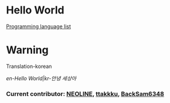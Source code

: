 **Hello World**
==========
[Programming language list](https://ko.wikipedia.org/wiki/%ED%94%84%EB%A1%9C%EA%B7%B8%EB%9E%98%EB%B0%8D_%EC%96%B8%EC%96%B4_%EB%AA%A9%EB%A1%9D)

Warning
======
Translation-korean

*en-Hello World|kr-안녕 세상아*

### Current contributor: [NEOLINE](https://github.com/code325), [ttakkku](https://github.com/ttakkku), [BackSam6348](https://github.com/backsam6348)
